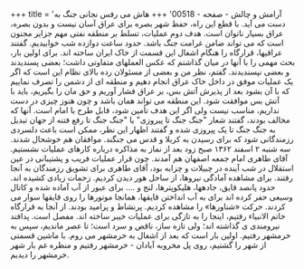 +++
title = 'آرامش و چالش - صفحه - 00518'
+++
هاش می رفس نجانی جنگ به دست می آید. با قطع این راه، حفظ شهر بصره برای عراق آسان نیست و بدون بصره، عراق بسیار ناتوان است. هدف دوم عملیات، تسلط بر منطقه نفتی مهم جزایر مجنون است که می تواند ضامن غرامت جنگ باشد. حدود ساعت دوازده شب خوابیدیم. گفتند عراقیها، قرارگاه را هنگام اشغال این قسمت از خاک ایران ساخته اند. برای اولین بار، بحث مهمی را با آنها در میان گذاشتم که عکس العملهای متفاوتی داشت؛ بعضی پسندیدند و بعضی نپسندیدند. گفتم، نظر من و بعضی از مسئولان رده بالای نظام این است که اگر یک عملیات موفق در داخل خاک عراق انجام دهیم و منطقه ای از دشمن را تصرف نماییم که با آن بشود بعد از پذیرش آتش بس، بر عراق فشار آوریم و حق مان را بگیریم، باید با آتش بس موافقت شود. این منطقه می تواند همان باشد و چون هنوز چیزی در دست نداریم، مناسب نیست ولی اگر این هدف تأمین شود، قابل طرح با امام است. آنها که مخالف بودند، گفتند شعار "جنگ جنگ تا پیروزی" یا "جنگ جنگ تا رفع فتنه از جهان تبدیل به جنگ جنگ تا یک پیروزی شده و گفتند اظهار این نظر، ممکن است باعث دلسردی رزمندگانی شود که برای رسیدن به کربلا و قدس می جنگند. موافقان هم خوشحال شدند. سه شنبه ۲ اسفند ۱۳۶۲ صبح زود بعد از نماز به مذاکره درباره کارهای عملیات نشستیم. آقای طاهری امام جمعه اصفهان هم آمدند. چون قرار عملیات فریب و پشتیبانی در عین استقلال در شب آینده در چبیلات و چزابه بود، آقای طاهری برای تشویق رزمندگان به آنجا رفتند. برای مشاهده آمادگی نیروها، از ساحل هور دیدن کردیم. زحمات زیادی کشیده اند. حدود پانصد قایق، جادهها، هلیکوپترها، لنج و .... برای عبور از آب آماده شده و کانال وسیعی حفر کرده اند برای به آب انداختن قایقها، همانجا موتورها را روی قایقها سوار می کردند. حرکت «شناورها» را مشاهده کردیم. پرنشاط و پرامید بودند. از آنجا به قرارگاه خاتم الانبیاء رفتیم، اینجا را به تازگی برای عملیات خیبر ساخته اند. مفصل است. پدافند نیرومندی ی گذاشته اند؛ ولی تازه ساز، ناقص و سرد است؛ تا عصر ماندیم، سپس به خرمشهر رفتیم. اولین بار است که بعد از اشغال به خرمشهر می روم. با ماشین قسمتی از شهر را گشتیم، روی پل مخروبه آبادان - خرمشهر رفتیم و منظره غم بار شهر خرمشهر را دیدیم.
